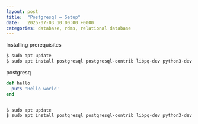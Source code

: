```yaml
---
layout: post
title:  "Postgresql – Setup"
date:   2025-07-03 10:00:00 +0000
categories: database, rdms, relational database
---
```


Installing prerequisites
```bash 
$ sudo apt update
$ sudo apt install postgresql postgresql-contrib libpq-dev python3-dev
```

postgresq

```ruby
def hello
  puts 'Hello world'
end
```

<pre class="highlight"><code class="language-bash">
$ sudo apt update
$ sudo apt install postgresql postgresql-contrib libpq-dev python3-dev
</code></pre>
